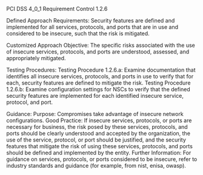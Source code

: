 PCI DSS 4_0_1 Requirement Control 1.2.6

Defined Approach Requirements:
Security features are defined and implemented for all services, protocols, and ports that are in use and considered to be insecure, such that the risk is mitigated.

Customized Approach Objective:
The specific risks associated with the use of insecure services, protocols, and ports are understood, assessed, and appropriately mitigated.

Testing Procedures:
Testing Procedure 1.2.6.a: Examine documentation that identifies all insecure services, protocols, and ports in use to verify that for each, security features are defined to mitigate the risk.
Testing Procedure 1.2.6.b: Examine configuration settings for NSCs to verify that the defined security features are implemented for each identified insecure service, protocol, and port.

Guidance:
Purpose: Compromises take advantage of insecure network configurations. Good Practice: If insecure services, protocols, or ports are necessary for business, the risk posed by these services, protocols, and ports should be clearly understood and accepted by the organization, the use of the service, protocol, or port should be justified, and the security features that mitigate the risk of using these services, protocols, and ports should be defined and implemented by the entity. Further Information: For guidance on services, protocols, or ports considered to be insecure, refer to industry standards and guidance (for example, from nist, enisa, owasp).